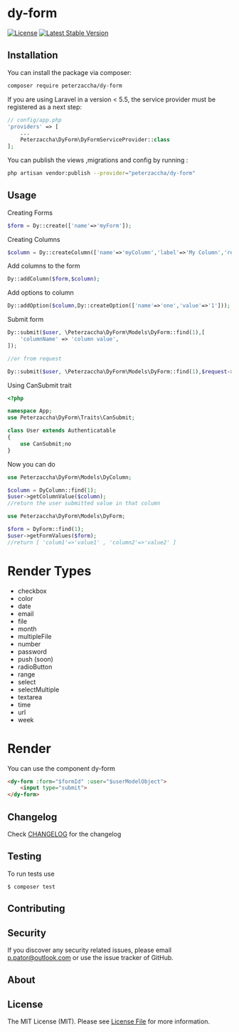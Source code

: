 dy-form
===
[![License](https://poser.pugx.org/peterzaccha/dy-form/license)](https://packagist.org/packages/peterzaccha/dy-form)
[![Latest Stable Version](https://poser.pugx.org/peterzaccha/dy-form/v/stable)](https://packagist.org/packages/peterzaccha/dy-form)

Installation
---
You can install the package via composer:

```bash
composer require peterzaccha/dy-form
```

If you are using Laravel in a version < 5.5, the service provider must be registered as a next step:

```php
// config/app.php
'providers' => [
    ...
    Peterzaccha\DyForm\DyFormServiceProvider::class
];
```
You can publish the views ,migrations and config by 
running : 

```bash
php artisan vendor:publish --provider="peterzaccha/dy-form"
```

Usage
---

Creating Forms
```php
$form = Dy::create(['name'=>'myForm']);
```

Creating Columns
```php
$column = Dy::createColumn(['name'=>'myColumn','label'=>'My Column','render_type'=>'text']);
```

Add columns to the form
```php
Dy::addColumn($form,$column);
```

Add options to column
```php
Dy::addOption($column,Dy::createOption(['name'=>'one','value'=>'1']));
```

Submit form
```php
Dy::submit($user, \Peterzaccha\DyForm\Models\DyForm::find(1),[
    'columnName' => 'column value',
]);

//or from request

Dy::submit($user, \Peterzaccha\DyForm\Models\DyForm::find(1),$request->all());
```

Using CanSubmit trait
```php
<?php

namespace App;
use Peterzaccha\DyForm\Traits\CanSubmit;

class User extends Authenticatable
{
    use CanSubmit;no
}
```
Now you can do

```php
use Peterzaccha\DyForm\Models\DyColumn;

$column = DyColumn::find(1);
$user->getColumnValue($column);
//return the user submitted value in that column
```


```php
use Peterzaccha\DyForm\Models\DyForm;

$form = DyForm::find(1);
$user->getFormValues($form);
//return [ 'colum1'=>'value1' , 'column2'=>'value2' ]
```


Render Types
===
- checkbox
- color
- date
- email
- file
- month
- multipleFile
- number
- password
- push (soon)
- radioButton
- range
- select
- selectMultiple
- textarea
- time
- url
- week

Render
===

You can use the component dy-form
```html
<dy-form :form="$formId" :user="$userModelObject">
    <input type="submit">
</dy-form>
```


Changelog
---
Check [CHANGELOG](CHANGELOG.md) for the changelog

Testing
---
To run tests use

    $ composer test

Contributing
---


Security
---
If you discover any security related issues, please email p.pator@outlook.com or use the issue tracker of GitHub.

About
---

License
---
The MIT License (MIT). Please see [License File](LICENSE) for more information.